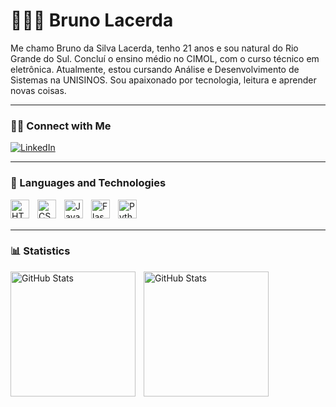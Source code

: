 # 👩🏻‍💻 Bruno Lacerda

Me chamo Bruno da Silva Lacerda, tenho 21 anos e sou natural do Rio Grande do Sul. Concluí o ensino médio no CIMOL, com o curso técnico em eletrônica. Atualmente, estou cursando Análise e Desenvolvimento de Sistemas na UNISINOS. Sou apaixonado por tecnologia, leitura e aprender novas coisas.

---
### 🤝🏻&nbsp;Connect with Me

  <a href="https://www.linkedin.com/in/brunoslacerda/" target="_blank">
    <img src="https://img.shields.io/badge/-LinkedIn-%230077B5?style=for-the-badge&logo=linkedin&logoColor=white" alt="LinkedIn"/>
  </a> 


---
### 🤖 Languages ​​and Technologies

<img 
    align="left" 
    alt="HTML"
    title="HTML" 
    width="30px" 
    style="padding-right: 10px;" 
    src="https://cdn.jsdelivr.net/gh/devicons/devicon@latest/icons/html5/html5-original.svg" 
/>
<img 
    align="left" 
    alt="CSS" 
    title="CSS"
    width="30px" 
    style="padding-right: 10px;" 
    src="https://cdn.jsdelivr.net/gh/devicons/devicon@latest/icons/css3/css3-original.svg" 
/>
<img 
    align="left" 
    alt="JavaScript" 
    title="JavaScript"
    width="30px" 
    style="padding-right: 10px;" 
    src="https://cdn.jsdelivr.net/gh/devicons/devicon@latest/icons/javascript/javascript-original.svg" 
/>

<img 
    align="left" 
    alt="Flask" 
    title="Flask"
    width="30px" 
    style="padding-right: 10px;" 
    src="https://cdn.jsdelivr.net/gh/devicons/devicon@latest/icons/python/python-original.svg" 
/>


<img    align="left" 
    alt="Python" 
    title="Python"
    width="30px" 
    style="padding-right: 10px;"  
    src="https://cdn.jsdelivr.net/gh/devicons/devicon@latest/icons/flask/flask-original.svg" />
          
   
<br/>
<br/>

---

### 📊 Statistics


<p>
  <img 
    align="left" 
    alt="GitHub Stats" 
    height="200" 
    style="padding-right: 10px;" 
    src="https://github-readme-stats.vercel.app/api?username=brunoSlacerda&show_icons=true&theme=tokyonight&include_all_commits=true&locale=pt-br" 
  />

<img 
      align="left" 
      alt="GitHub Stats" 
      height="200" 
      src="https://github-readme-stats.vercel.app/api/top-langs/?username=brunoSlacerda&theme=tokyonight&layout=compact&custom_title=Tecnologias&langs_count=6" 
  />
</p>
